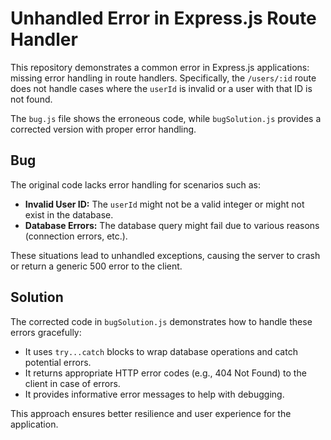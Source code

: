 # Unhandled Error in Express.js Route Handler

This repository demonstrates a common error in Express.js applications: missing error handling in route handlers.  Specifically, the `/users/:id` route does not handle cases where the `userId` is invalid or a user with that ID is not found.

The `bug.js` file shows the erroneous code, while `bugSolution.js` provides a corrected version with proper error handling.

## Bug

The original code lacks error handling for scenarios such as:

* **Invalid User ID:** The `userId` might not be a valid integer or might not exist in the database.
* **Database Errors:**  The database query might fail due to various reasons (connection errors, etc.).

These situations lead to unhandled exceptions, causing the server to crash or return a generic 500 error to the client.

## Solution

The corrected code in `bugSolution.js` demonstrates how to handle these errors gracefully:

* It uses `try...catch` blocks to wrap database operations and catch potential errors.
* It returns appropriate HTTP error codes (e.g., 404 Not Found) to the client in case of errors.
* It provides informative error messages to help with debugging.

This approach ensures better resilience and user experience for the application.